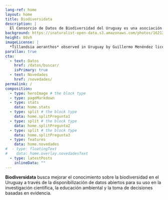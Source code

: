 ```yaml
---
lang-ref: home
layout: home
title: Biodiversidata
description: |
  El Consorcio de Datos de Biodiversidad del Uruguay es una asociación colaborativa de expertos y expertas con el objetivo de mejorar el conocimiento de la biodiversidad de Uruguay.
background: https://inaturalist-open-data.s3.amazonaws.com/photos/162124693/original.jpg
height: 80vh
imageLicense: |
  *Tillandsia aeranthos* observed in Uruguay by Guillermo Menéndez licensed under [CC BY-NC](http://creativecommons.org/licenses/by-nc/4.0/) via [iNaturalist](https://www.gbif.org/occurrence/3772595479)
parallax: true
cta:
  - text: Datos
    href: /datos/buscar/
    isPrimary: true
  - text: Novedades
    href: /novedades/
permalink: /
composition:
  - type: heroImage # the block type
  - type: pageMarkdown
  - type: stats
    data: home.stats
  - type: split # the block type
    data: home.splitPregunta1
  - type: split # the block type
    data: home.splitPregunta2
  - type: split # the block type
    data: home.splitPregunta3
  - type: features
    data: home.novedades
#  - type: floatingText
#    data: home.overlay.novedadesText
  - type: latestPosts
    inlineData: ""
---
```


**Biodiversidata** busca mejorar el conocimiento sobre la biodiversidad en el Uruguay a través de la disponibilización de datos abiertos para su uso en la investigación científica, la educación ambiental y la toma de decisiones basadas en evidencia.  
